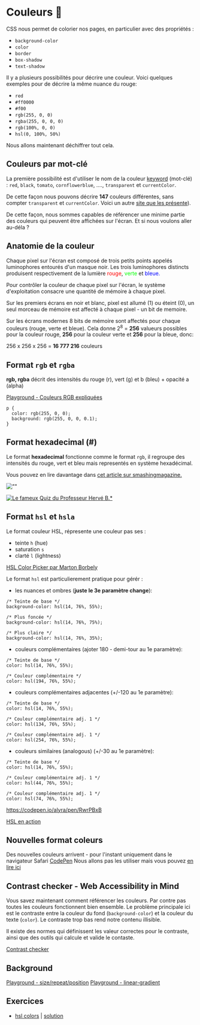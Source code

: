# Couleurs 🌈

CSS nous permet de colorier nos pages, en particulier avec des propriétés :  
- `background-color`
- `color`
- `border`
- `box-shadow`
- `text-shadow`

Il y a plusieurs possibilités pour décrire une couleur. Voici quelques exemples pour de décrire la même nuance du rouge:

- `red`  
- `#ff0000` 
- `#f00`  
- `rgb(255, 0, 0)`  
- `rgba(255, 0, 0, 0)`  
- `rgb(100%, 0, 0)`  
- `hsl(0, 100%, 50%)`

Nous allons maintenant déchiffrer tout cela.

## Couleurs par mot-clé

La première possibilité est d'utiliser le nom de la couleur [keyword](https://developer.mozilla.org/fr/docs/Web/CSS/Type_color#Les_mots-cl%C3%A9s) (mot-clé) : `red`, `black`, `tomato`, `cornflowerblue`, ...., `transparent` et `currentColor`.

De cette façon nous pouvons décrire **147** couleurs différentes, sans compter `transparent` et `currentColor`. Voici un autre [site que les présente](http://www.colors.commutercreative.com/)).

De cette façon, nous sommes capables de référencer une minime partie des couleurs qui peuvent être affichées sur l'écran. Et si nous voulons aller au-déla ?

## Anatomie de la couleur

Chaque pixel sur l'écran est composé de trois petits points appelés luminophores entourés d'un masque noir. Les trois luminophores distincts produisent respectivement de la lumière <span style="color:red;">rouge</span>, <span style="color:lime">verte</span> et <span style="color:blue;">bleue.</span>

Pour contrôler la couleur de chaque pixel sur l'écran, le système d'exploitation consacre une quantité de mémoire à chaque pixel.

Sur les premiers écrans en noir et blanc, pixel est allumé (1) ou éteint (0), un seul morceau de mémoire est affecté à chaque pixel - un bit de memoire.

Sur les écrans modernes 8 bits de mémoire sont affectés pour chaque couleurs (rouge, verte et bleue). Cela donne 2<sup>8</sup> = **256** valueurs possibles pour la couleur rouge, **256** pour la couleur verte et **256** pour la bleue, donc:

256 x 256 x 256 = **16 777 216** couleurs

## Format `rgb` et `rgba`

**rgb, rgba**  décrit des intensités du rouge (r), vert (g) et b (bleu) + opacité a (alpha)

[Playground - Couleurs RGB expliquées](https://cdpn.io/alyra/debug/b2c543699a8868342fb23ac6c9f6f73d)

```
p {
  color: rgb(255, 0, 0);
  background: rgb(255, 0, 0, 0.1);
}
```

## Format hexadecimal (#)

Le format **hexadecimal** fonctionne comme le format `rgb`, il regroupe des intensités du rouge, vert et bleu mais representés en système hexadécimal.

Vous pouvez en lire davantage dans [cet article sur smashingmagazine.](https://www.smashingmagazine.com/2012/10/the-code-side-of-color/)

![""](https://wptemplates.pehaa.com/assets/alyra/rgbtohex.png)

[![Le fameux Quiz du Professeur Hervé B.\*](https://wptemplates.pehaa.com/assets/alyra/quizz-rvb.png)](https://cdpn.io/alyra/debug/616e97467780239fc8927073fe284ec5)

## Format `hsl` et `hsla` 

Le format couleur HSL, répresente une couleur pas ses : 
- teinte `h` (hue)
- saturation `s`
- clarté `l` (lightness)

[HSL Color Picker par Marton Borbely](https://codepen.io/HunorMarton/full/dvXVvQ)

Le format `hsl` est particulierement pratique pour gérér :

- les nuances et ombres (**juste le 3e paramètre change**):

```
/* Teinte de base */
background-color: hsl(14, 76%, 55%);

/* Plus foncée */
background-color: hsl(14, 76%, 75%);

/* Plus claire */
background-color: hsl(14, 76%, 35%);
```

- couleurs complémentaires (ajoter 180 - demi-tour au 1e paramètre):

```
/* Teinte de base */
color: hsl(14, 76%, 55%);

/* Couleur complémentaire */
color: hsl(194, 76%, 55%);
```

- couleurs complémentaires adjacentes (+/-120 au 1e paramètre):

```
/* Teinte de base */
color: hsl(14, 76%, 55%);

/* Couleur complémentaire adj. 1 */
color: hsl(134, 76%, 55%);

/* Couleur complémentaire adj. 1 */
color: hsl(254, 76%, 55%);
```

- couleurs similaires (analogous) (+/-30 au 1e paramètre):

```
/* Teinte de base */
color: hsl(14, 76%, 55%);

/* Couleur complémentaire adj. 1 */
color: hsl(44, 76%, 55%);

/* Couleur complémentaire adj. 1 */
color: hsl(74, 76%, 55%);
```

https://codepen.io/alyra/pen/RwrPBxB

[HSL en action](https://cdpn.io/alyra/debug/LYpoYPY)

## Nouvelles format coleurs

Des nouvelles couleurs arrivent - pour l'instant uniquement dans le navigateur Safari [CodePen](https://codepen.io/cssgrid/pen/KKpLBom)
Nous allons pas les utiliser mais vous pouvez [en lire ici](https://webkit.org/blog/10042/wide-gamut-color-in-css-with-display-p3/)

## Contrast checker - Web Accessibility in Mind

Vous savez maintenant comment référencer les couleurs. Par contre pas toutes les couleurs fonctionnent bien ensemble. Le problème principale ici est le contraste entre la couleur du fond (`background-color`) et la couleur du texte (`color`). Le contraste trop bas rend notre contenu illisible. 

Il existe des normes qui définissent les valeur correctes pour le contraste, ainsi que des outils qui calcule et valide le contaste. 

[Contrast checker](https://webaim.org/resources/contrastchecker/)

## Background

[Playground - size/repeat/position](https://codepen.io/alyra/debug/ExPxpyw)
[Playground - linear-gradient](https://codepen.io/alyra/debug/bGEdmMM)

## Exercices

- [hsl colors](https://codepen.io/alyra/pen/JjGdBwM) | [solution](https://codepen.io/alyra/pen/24600deab70bf2bd797c1e39fbedec24)

